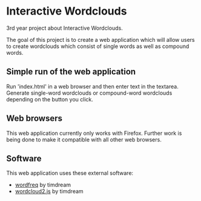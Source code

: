 # Interactive Wordclouds

3rd year project about Interactive Wordclouds.

The goal of this project is to create a web application which will allow users to create wordclouds which consist of single words as well as compound words. 

## Simple run of the web application
Run 'index.html' in a web browser and then enter text in the textarea. Generate single-word wordclouds or compound-word wordclouds depending on the button you click.

## Web browsers
This web application currently only works with Firefox. Further work is being done to make it compatible with all other web browsers.

## Software
This web application uses these external software:
- [wordfreq](https://github.com/timdream/wordfreq) by timdream
- [wordcloud2.js](https://github.com/timdream/wordcloud2.js) by timdream
